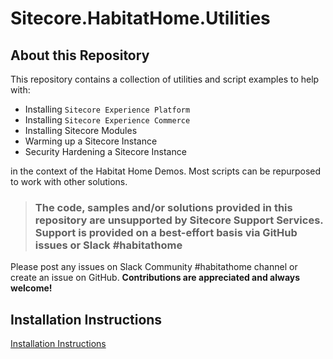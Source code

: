 # Sitecore.HabitatHome.Utilities

## About this Repository

This repository contains a collection of utilities and script examples to help with:

- Installing `Sitecore Experience Platform`
- Installing `Sitecore Experience Commerce`
- Installing Sitecore Modules
- Warming up a Sitecore Instance
- Security Hardening a Sitecore Instance

in the context of the Habitat Home Demos. Most scripts can be repurposed to work with other solutions.

> ### The code, samples and/or solutions provided in this repository are unsupported by Sitecore Support Services. Support is provided on a best-effort basis via GitHub issues or Slack #habitathome

Please post any issues on Slack Community #habitathome channel or create an issue on GitHub. **Contributions are appreciated and always welcome!**

## Installation Instructions

[Installation Instructions](docs/index.md)

